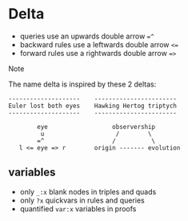 # Delta

- queries use an upwards double arrow `=^`
- backward rules use a leftwards double arrow `<=`
- forward rules use a rightwards double arrow `=>`

> [!NOTE]
> The name delta is inspired by these 2 deltas:
> ```
> --------------------    -----------------------
> Euler lost both eyes    Hawking Hertog triptych
> --------------------    -----------------------
>
>         eye                  observership
>          u                    /        \
>         =^                   /          \
>    l <= eye => r        origin ------- evolution
> ```

## variables

- only `_:x` blank nodes in triples and quads
- only `?x` quickvars in rules and queries
- quantified `var:x` variables in proofs
